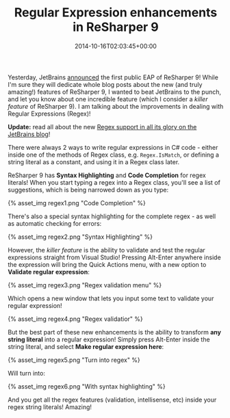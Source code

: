 ﻿---
title: Regular Expression enhancements in ReSharper 9
date: 2014-10-16T02:03:45+00:00
---
Yesterday, JetBrains [announced](http://blog.jetbrains.com/dotnet/2014/10/13/introducing-the-resharper-9-early-access-program/) the first public EAP of ReSharper 9! While I'm sure they will dedicate whole blog posts about the new (and truly amazing!) features of ReSharper 9, I wanted to beat JetBrains to the punch, and let you know about one incredible feature (which I consider a *killer feature* of ReSharper 9). I am talking about the improvements in dealing with Regular Expressions (Regex)!

<!-- more -->

**Update:** read all about the new [Regex support in all its glory on the JetBrains blog](http://blog.jetbrains.com/dotnet/2014/10/27/regular-expression-support-in-resharper-9/)!

There were always 2 ways to write regular expressions in C# code - either inside one of the methods of Regex class, e.g. `Regex.IsMatch`, or defining a string literal as a constant, and using it in a Regex class later.

ReSharper 9 has **Syntax Highlighting** and **Code Completion** for regex literals! When you start typing a regex into a Regex class, you'll see a list of suggestions, which is being narrowed down as you type:

{% asset_img regex1.png "Code Completion" %}

There's also a special syntax highlighting for the complete regex - as well as automatic checking for errors:

{% asset_img regex2.png "Syntax Highlighting" %}

However, the *killer feature* is the ability to validate and test the regular expressions straight from Visual Studio! Pressing Alt-Enter anywhere inside the expression will bring the Quick Actions menu, with a new option to **Validate regular expression**:

{% asset_img regex3.png "Regex validation menu" %}

Which opens a new window that lets you input some text to validate your regular expression!

{% asset_img regex4.png "Regex validatior" %}

But the best part of these new enhancements is the ability to transform **any string literal** into a regular expression! Simply press Alt-Enter inside the string literal, and select **Make regular expression here**:

{% asset_img regex5.png "Turn into regex" %}

Will turn into:

{% asset_img regex6.png "With syntax highlighting" %}

And you get all the regex features (validation, intellisense, etc) inside your regex string literals! Amazing!
